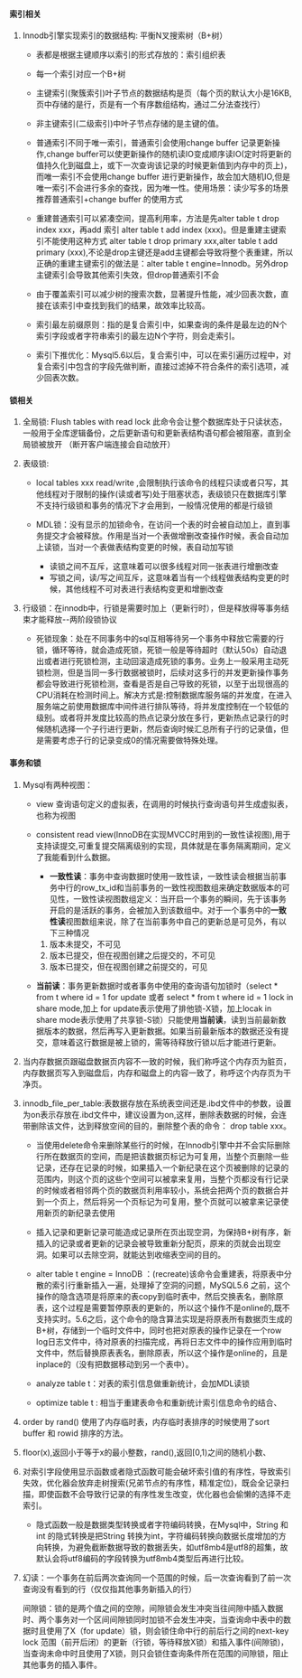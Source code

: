 #### 索引相关 ####

1. Innodb引擎实现索引的数据结构: 平衡N叉搜索树（B+树）

   * 表都是根据主键顺序以索引的形式存放的：索引组织表
   * 每一个索引对应一个B+树
   * 主键索引(聚簇索引)叶子节点的数据结构是页（每个页的默认大小是16KB,页中存储的是行，页是有一个有序数组结构，通过二分法查找行）
   * 非主键索引(二级索引)中叶子节点存储的是主键的值。
   * 普通索引不同于唯一索引，普通索引会使用change buffer 记录更新操作,change buffer可以使更新操作的随机读IO变成顺序读IO(定时将更新的值持久化到磁盘上，或下一次查询该记录的时候更新值到内存中的页上)，而唯一索引不会使用change buffer 进行更新操作，故会加大随机IO,但是唯一索引不会进行多余的查找，因为唯一性。使用场景：读少写多的场景推荐普通索引+change buffer 的使用方式
   * 重建普通索引可以紧凑空间，提高利用率，方法是先alter table  t drop index xxx，再add 索引 alter table t add index (xxx)。但是重建主键索引不能使用这种方式 alter table t drop primary xxx,alter table t add primary (xxx),不论是drop主键还是add主键都会导致将整个表重建，所以正确的重建主键索引的做法是：alter table t engine=Innodb。另外drop主键索引会导致其他索引失效，但drop普通索引不会

   * 由于覆盖索引可以减少树的搜索次数，显著提升性能，减少回表次数，直接在该索引中查找到我们的结果，故效率比较高。
   * 索引最左前缀原则：指的是复合索引中，如果查询的条件是最左边的N个索引字段或者字符串索引的最左边N个字符，则会走索引。
   * 索引下推优化：Mysql5.6以后，复合索引中，可以在索引遍历过程中，对复合索引中包含的字段先做判断，直接过滤掉不符合条件的索引选项，减少回表次数。

#### 锁相关 ####

1. 全局锁: Flush tables with read lock 此命令会让整个数据库处于只读状态，一般用于全库逻辑备份，之后更新语句和更新表结构语句都会被阻塞，直到全局锁被放开 （断开客户端连接会自动放开）

2. 表级锁:

   * local tables xxx read/write ,会限制执行该命令的线程只读或者只写，其他线程对于限制的操作(读或者写)处于阻塞状态，表级锁只在数据库引擎不支持行级锁和事务的情况下才会用到，一般情况使用的都是行级锁

   * MDL锁：没有显示的加锁命令，在访问一个表的时会被自动加上，直到事务提交才会被释放。作用是当对一个表做增删改查操作时候，表会自动加上读锁，当对一个表做表结构变更的时候，表自动加写锁
     * 读锁之间不互斥，这意味着可以很多线程对同一张表进行增删改查
     * 写锁之间，读/写之间互斥，这意味着当有一个线程做表结构变更的时候，其他线程不可对表进行表结构变更和增删改查

3. 行级锁：在innodb中，行锁是需要时加上（更新行时），但是释放得等事务结束才能释放--两阶段锁协议

   * 死锁现象：处在不同事务中的sql互相等待另一个事务中释放它需要的行锁，循环等待，就会造成死锁，死锁一般是等待超时（默认50s）自动退出或者进行死锁检测，主动回滚造成死锁的事务。业务上一般采用主动死锁检测，但是当同一多行数据被锁时，后续对这多行的并发更新操作事务都会导致进行死锁检测，查看是否是自己导致的死锁，以至于出现很高的CPU消耗在检测时间上。解决方式是:控制数据库服务端的并发度，在进入服务端之前使用数据库中间件进行排队等待，将并发度控制在一个较低的级别。或者将并发度比较高的热点记录分放在多行，更新热点记录行的时候随机选择一个子行进行更新，然后查询时候汇总所有子行的记录值，但是需要考虑子行的记录变成0的情况需要做特殊处理。

#### 事务和锁 ####

1. Mysql有两种视图：

   * view 查询语句定义的虚拟表，在调用的时候执行查询语句并生成虚拟表，也称为视图

   * consistent read view(InnoDB在实现MVCC时用到的一致性读视图),用于支持读提交,可重复提交隔离级别的实现，具体就是在事务隔离期间，定义了我能看到什么数据。

     * **一致性读**：事务中查询数据时使用一致性读，一致性读会根据当前事务中行的row_tx_id和当前事务的一致性视图数组来确定数据版本的可见性，一致性读视图数组定义：当开启一个事务的瞬间，先于该事务开启的是活跃的事务，会被加入到该数组中。对于一个事务中的**一致性读**视图数组来说，除了在当前事务中自己的更新总是可见外，有以下三种情况

     1. 版本未提交，不可见
     2. 版本已提交，但在视图创建之后提交的，不可见
     3. 版本已提交，但在视图创建之前提交的，可见

   * **当前读**：事务更新数据时或者事务中使用的查询语句加锁时（select * from t where id = 1 for update  或者 select * from t where id = 1 lock in share mode,加上 for update表示使用了排他锁-X锁，加上locak in share mode表示使用了共享锁-S锁）只能使用**当前读**，读到当前最新数据版本的数据，然后再写入更新数据。如果当前最新版本的数据还没有提交，意味着这行数据是被上锁的，需等待释放行锁以后才能进行更新。

2. 当内存数据页跟磁盘数据页内容不一致的时候，我们称呼这个内存页为脏页，内存数据页写入到磁盘后，内存和磁盘上的内容一致了，称呼这个内存页为干净页。

3. innodb_file_per_table:表数据存放在系统表空间还是.ibd文件中的参数，设置为on表示存放在.ibd文件中，建议设置为on,这样，删除表数据的时候，会连带删除该文件，达到释放空间的目的，删除整个表的命令： drop table xxx。

   * 当使用delete命令来删除某些行的时候，在Innodb引擎中并不会实际删除行所在数据页的空间，而是把该数据页标记为可复用，当整个页删除一些记录，还存在记录的时候，如果插入一个新纪录在这个页被删除的记录的范围内，则这个页的这些个空间可以被拿来复用，当整个页都没有行记录的时候或者相邻两个页的数据页利用率较小，系统会把两个页的数据合并到一个页上，然后将另一个页标记为可复用，整个页就可以被拿来记录使用新页的新纪录去使用

   * 插入记录和更新记录可能造成记录所在页出现空洞，为保持B+树有序，新插入的记录或者更新的记录会被导致重新分配页，原来的页就会出现空洞。如果可以去除空洞，就能达到收缩表空间的目的。
   * alter table t engine = InnoDB ：(recreate)该命令会重建表，将原表中分散的索引行重新插入一遍，处理掉了空洞的问题，MySQL5.6 之前，这个操作的隐含选项是将原来的表copy到临时表中，然后交换表名，删除原表，这个过程是需要暂停原表的更新的，所以这个操作不是online的,既不支持实时。5.6之后，这个命令的隐含算法实现是将原表所有数据页生成的B+树，存储到一个临时文件中，同时也把对原表的操作记录在一个row log日志文件中，待对原表的扫描完成，再将日志文件中的操作应用到临时文件中，然后替换原表表名，删除原表，所以这个操作是online的，且是inplace的（没有把数据移动到另一个表中）。
   * analyze table t：对表的索引信息做重新统计，会加MDL读锁
   * optimize table t : 相当于重建表命令和重新统计索引信息命令的结合、

   

4. order by rand() 使用了内存临时表，内存临时表排序的时候使用了sort buffer 和 rowid 排序的方法。

5. floor(x),返回小于等于x的最小整数，rand(),返回[0,1)之间的随机小数、

6. 对索引字段使用显示函数或者隐式函数可能会破坏索引值的有序性，导致索引失效，优化器会放弃走树搜索(兄弟节点的有序性，精准定位)，既会全记录扫描，即使函数不会导致行记录的有序性发生改变，优化器也会偷懒的选择不走索引。

   * 隐式函数一般是数据类型转换或者字符编码转换，在Mysql中，String 和 int 的隐式转换是把String 转换为int，字符编码转换向数据长度增加的方向转换，为避免截断数据导致的数据丢失，如utf8mb4是utf8的超集，故默认会将utf8编码的字段转换为utf8mb4类型后再进行比较。

7. 幻读：一个事务在前后两次查询同一个范围的时候，后一次查询看到了前一次查询没有看到的行（仅仅指其他事务新插入的行）

   间隙锁：锁的是两个值之间的空隙，间隙锁会发生冲突当往间隙中插入数据时、两个事务对一个区间间隙锁同时加锁不会发生冲突，当查询命中表中的数据时且使用了X（for update）锁，则会锁住命中行的前后行之间的next-key lock 范围（前开后闭）的更新（行锁，等待释放X锁）和插入事件(间隙锁)，当查询未命中时且使用了X锁，则只会锁住查询条件所在范围的间隙锁，阻止其他事务的插入事件。
